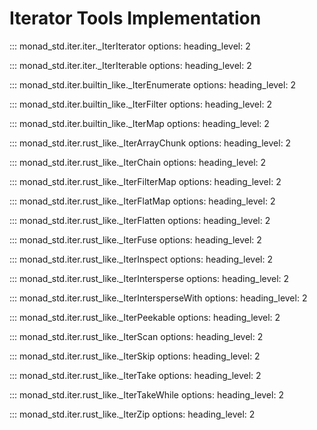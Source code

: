 # Iterator Tools Implementation

::: monad_std.iter.iter._IterIterator
    options:
        heading_level: 2

::: monad_std.iter.iter._IterIterable
    options:
        heading_level: 2

::: monad_std.iter.builtin_like._IterEnumerate
    options:
        heading_level: 2

::: monad_std.iter.builtin_like._IterFilter
    options:
        heading_level: 2

::: monad_std.iter.builtin_like._IterMap
    options:
        heading_level: 2

::: monad_std.iter.rust_like._IterArrayChunk
    options:
        heading_level: 2

::: monad_std.iter.rust_like._IterChain
    options:
        heading_level: 2

::: monad_std.iter.rust_like._IterFilterMap
    options:
        heading_level: 2

::: monad_std.iter.rust_like._IterFlatMap
    options:
        heading_level: 2

::: monad_std.iter.rust_like._IterFlatten
    options:
        heading_level: 2

::: monad_std.iter.rust_like._IterFuse
    options:
        heading_level: 2

::: monad_std.iter.rust_like._IterInspect
    options:
        heading_level: 2

::: monad_std.iter.rust_like._IterIntersperse
    options:
        heading_level: 2

::: monad_std.iter.rust_like._IterIntersperseWith
    options:
        heading_level: 2

::: monad_std.iter.rust_like._IterPeekable
    options:
        heading_level: 2

::: monad_std.iter.rust_like._IterScan
    options:
        heading_level: 2

::: monad_std.iter.rust_like._IterSkip
    options:
        heading_level: 2

::: monad_std.iter.rust_like._IterTake
    options:
        heading_level: 2

::: monad_std.iter.rust_like._IterTakeWhile
    options:
        heading_level: 2

::: monad_std.iter.rust_like._IterZip
    options:
        heading_level: 2
